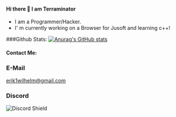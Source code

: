 #### Hi there 👋 I am Terraminator

- I am a Programmer/Hacker. 
- I' m currently working on a Browser for Jusoft and learning c++!

###Github Stats:
[![Anurag's GitHub stats](https://github-readme-stats.vercel.app/api?username=Terraminator)](https://github.com/anuraghazra/github-readme-stats)



#### Contact Me:

### E-Mail
erik1wilhelm@gmail.com

### Discord
![Discord Shield](https://discord.c99.nl/widget/theme-4/583579616749420545.png?style=shield)

